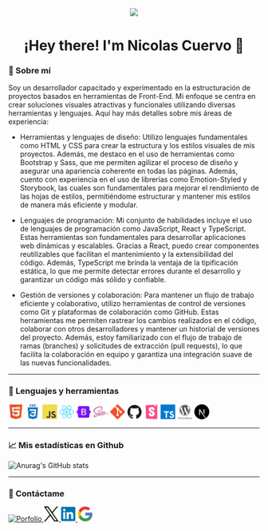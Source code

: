 <div align="center">
  <img src="https://media.giphy.com/media/ZVik7pBtu9dNS/giphy.gif" width="200">
  <h1>¡Hey there! I'm Nicolas Cuervo 🐉</h1>
</div>

### 🧑 Sobre mí

Soy un desarrollador capacitado y experimentado en la estructuración de proyectos basados en herramientas de Front-End. Mi enfoque se centra en crear soluciones visuales atractivas y funcionales utilizando diversas herramientas y lenguajes. Aquí hay más detalles sobre mis áreas de experiencia:

- Herramientas y lenguajes de diseño:
Utilizo lenguajes fundamentales como HTML y CSS para crear la estructura y los estilos visuales de mis proyectos. Además, me destaco en el uso de herramientas como Bootstrap y Sass, que me permiten agilizar el proceso de diseño y asegurar una apariencia coherente en todas las páginas. Además, cuento con experiencia en el uso de librerías como Emotion-Styled y Storybook, las cuales son fundamentales para mejorar el rendimiento de las hojas de estilos, permitiéndome estructurar y mantener mis estilos de manera más eficiente y modular.

- Lenguajes de programación:
Mi conjunto de habilidades incluye el uso de lenguajes de programación como JavaScript, React y TypeScript. Estas herramientas son fundamentales para desarrollar aplicaciones web dinámicas y escalables. Gracias a React, puedo crear componentes reutilizables que facilitan el mantenimiento y la extensibilidad del código. Además, TypeScript me brinda la ventaja de la tipificación estática, lo que me permite detectar errores durante el desarrollo y garantizar un código más sólido y confiable.

- Gestión de versiones y colaboración:
Para mantener un flujo de trabajo eficiente y colaborativo, utilizo herramientas de control de versiones como Git y plataformas de colaboración como GitHub. Estas herramientas me permiten rastrear los cambios realizados en el código, colaborar con otros desarrolladores y mantener un historial de versiones del proyecto. Además, estoy familiarizado con el flujo de trabajo de ramas (branches) y solicitudes de extracción (pull requests), lo que facilita la colaboración en equipo y garantiza una integración suave de las nuevas funcionalidades.
   
---

### 🔨 Lenguajes y herramientas
<div>
  <img src="https://github.com/devicons/devicon/blob/master/icons/html5/html5-original.svg" title="HTML5" alt="HTML" width="30" height="30">
  <img src="https://github.com/devicons/devicon/blob/master/icons/css3/css3-plain-wordmark.svg" title="CSS3" alt="CSS" width="30" height="30">
  <img src="https://github.com/devicons/devicon/blob/master/icons/javascript/javascript-original.svg" title="JavaScript" alt="JavaScript" width="30" height="30">
  <img src="https://github.com/devicons/devicon/blob/master/icons/react/react-original.svg" title="React" alt="React" width="30" height="30">
  <img src="https://github.com/devicons/devicon/blob/master/icons/bootstrap/bootstrap-original.svg" title="Bootstrap" alt="Bootstrap" width="30" height="30">
  <img src="https://github.com/devicons/devicon/blob/master/icons/sass/sass-original.svg" title="Sass" alt="Sass" width="30" height="30">
  <img src="https://github.com/devicons/devicon/blob/master/icons/git/git-original.svg" title="Git" alt="Git" width="30" height="30">
  <img src="https://github.com/devicons/devicon/blob/master/icons/github/github-original.svg" title="GitHub" alt="GitHub" width="30" height="30">
  <img src="https://github.com/devicons/devicon/blob/master/icons/storybook/storybook-original.svg" title="StoryBook" alt="StoryBook" width="30" height="30">
  <img src="https://github.com/devicons/devicon/blob/master/icons/typescript/typescript-original.svg" title="TypeScript" alt="TypeScript" width="30" height="30">
  <img src="https://github.com/devicons/devicon/blob/master/icons/wordpress/wordpress-original.svg" title="TypeScript" alt="TypeScript" width="30" height="30">
  <img src="https://github.com/devicons/devicon/blob/master/icons/nextjs/nextjs-original.svg" title="TypeScript" alt="TypeScript" width="30" height="30">
</div>
   
---
   
### 📈 Mis estadísticas en Github
   
![Anurag's GitHub stats](https://github-readme-stats.vercel.app/api?username=NicolasEstebanCuervo&show_icons=true&theme=tokyonight)

---
  
### 📱 Contáctame

<div align="left">
  <a href="https://nicolas-cuervo.vercel.app/" target="_blank">
    <img src="https://www.svgrepo.com/show/261026/portfolio.svg" alt="Porfolio" width="30" height="30">
  </a>
  <a href="https://twitter.com/EstebanCuervo_" target="_blank">
    <img src="https://github.com/devicons/devicon/blob/master/icons/twitter/twitter-original.svg" alt="Twitter" width="30" height="30">
  </a>
  <a href="https://www.linkedin.com/in/nicolasestebancuervo/" target="_blank">
    <img src="https://github.com/devicons/devicon/blob/master/icons/linkedin/linkedin-original.svg" alt="LinkedIn" width="30" height="30">
  </a>
  <a href="mailto:rojascuervo942@gmail.com">
    <img src="https://github.com/devicons/devicon/blob/master/icons/google/google-original.svg" alt="Correo electrónico" width="30" height="30">
  </a>
</div>
